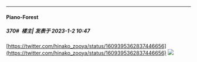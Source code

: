 

*****

####  Piano-Forest  
##### 370#         楼主| 发表于 2023-1-2 10:47

[https://twitter.com/hinako_zooya/status/1609395362837446656](https://twitter.com/hinako_zooya/status/1609395362837446656)
<img src="https://p.sda1.dev/9/4cb9cde83cd736cba24a07aaa8c9676a/20230102_100230.jpg" referrerpolicy="no-referrer">

